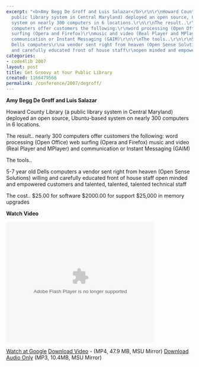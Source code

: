 ```yaml
---
excerpt: "<b>Amy Begg De Groff and Luis Salazar</b>\r\n\r\nHoward County Library (a
  public library system in Central Maryland) deployed an open source, Ubuntu-based
  system on nearly 300 computers in 6 locations.\r\n\r\nThe result..\r\nnearly 300
  computers offer customers the following:\r\nword processing (Open Office)\r\nweb
  surfing (Opera and Firefox)\r\nmusic and video (Real Player and MPlayer)\r\nand
  communication or Instant Messaging (GAIM)\r\n\r\nThe tools..\r\n\r\n5-7 year old
  Dells computers\r\na vendor sent right from heaven (Open Sense Solutions)\r\nwilling
  and carefully educated front of house staff\r\nopen minded and empowered customers\r"
categories:
- code4lib 2007
layout: post
title: Get Groovy at Your Public Library
created: 1166479566
permalink: /conference/2007/degroff/
---
```

<b>Amy Begg De Groff and Luis Salazar</b>

Howard County Library (a public library system in Central Maryland) deployed an open source, Ubuntu-based system on nearly 300 computers in 6 locations.

The result..
nearly 300 computers offer customers the following:
word processing (Open Office)
web surfing (Opera and Firefox)
music and video (Real Player and MPlayer)
and communication or Instant Messaging (GAIM)

The tools..

5-7 year old Dells computers
a vendor sent right from heaven (Open Sense Solutions)
willing and carefully educated front of house staff
open minded and empowered customers
and talented, talented, talented technical staff

The cost..
$25.00 for software
$2000.00 for support
$25,000 in memory upgrades

<b>Watch Video</b>

<embed style="width:400px; height:326px;" id="VideoPlayback" type="application/x-shockwave-flash" src="http://video.google.com/googleplayer.swf?docId=2337934137731763201&hl=en" flashvars=""> </embed>

<a href="http://video.google.com/videoplay?docid=2337934137731763201&hl=en">Watch at Google</a>
<a href="http://streaming.msu.edu/storemedia/download/ebyryan/code4lib07/code4lib07_pres_groovy_salazar.mp4">Download Video</a> - (MP4, 47.9 MB, MSU Mirror)
<a href="http://streaming.msu.edu/storemedia/download/ebyryan/c4l07audio/d2/code4lib07_pres_groovy_salazar.mp3">Download Audio Only</a> (MP3, 10.4MB, MSU Mirror)
